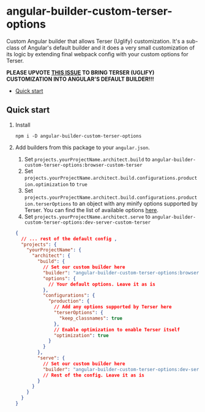 # angular-builder-custom-terser-options

Custom Angular builder that allows Terser (Uglify) customization. It's a sub-class of Angular's default builder and it does a very small customization of its logic by extending final webpack config with your custom options for Terser.

**PLEASE UPVOTE [THIS ISSUE](https://github.com/angular/angular-cli/issues/3861) TO BRING TERSER (UGLIFY) CUSTOMIZATION INTO ANGULAR'S DEFAULT BUILDER!!!**

<!-- START doctoc generated TOC please keep comment here to allow auto update -->
<!-- DON'T EDIT THIS SECTION, INSTEAD RE-RUN doctoc TO UPDATE -->

- [Quick start](#quick-start)

<!-- END doctoc generated TOC please keep comment here to allow auto update -->

## Quick start

1. Install

   ```
   npm i -D angular-builder-custom-terser-options
   ```

1. Add builders from this package to your `angular.json`.

   1. Set `projects.yourProjectName.architect.build` to `angular-builder-custom-terser-options:browser-custom-terser`
   1. Set `projects.yourProjectName.architect.build.configurations.production.optimization` to `true`
   1. Set `projects.yourProjectName.architect.build.configurations.production.terserOptions` to an object with any minify options supported by Terser. You can find the list of available options [here](https://github.com/terser-js/terser#minify-options).
   1. Set `projects.yourProjectName.architect.serve` to `angular-builder-custom-terser-options:dev-server-custom-terser`

   ```json
   {
     // ... rest of the default config ,
     "projects": {
       "yourProjectName": {
         "architect": {
           "build": {
             // Set our custom builder here
             "builder": "angular-builder-custom-terser-options:browser-custom-terser",
             "options": {
               // Your default options. Leave it as is
             },
             "configurations": {
               "production": {
                 // Add any options supported by Terser here
                 "terserOptions": {
                   "keep_classnames": true
                 },
                 // Enable optimization to enable Terser itself
                 "optimization": true
               }
             }
           },
           "serve": {
             // Set our custom builder here
             "builder": "angular-builder-custom-terser-options:dev-server-custom-terser"
             // Rest of the config. Leave it as is
           }
         }
       }
     }
   }
   ```
